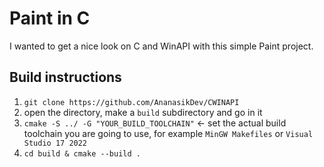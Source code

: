 # Paint in C

I wanted to get a nice look on C and WinAPI with this simple Paint project.

## Build instructions

1. `git clone https://github.com/AnanasikDev/CWINAPI`
2. open the directory, make a `build` subdirectory and go in it
3. `cmake -S ../ -G "YOUR_BUILD_TOOLCHAIN"` <- set the actual build toolchain you are going to use, for example `MinGW Makefiles` or `Visual Studio 17 2022`
4. `cd build & cmake --build .`